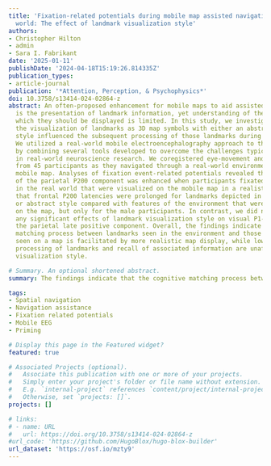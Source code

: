 ```yaml
---
title: 'Fixation-related potentials during mobile map assisted navigation in the real
  world: The effect of landmark visualization style'
authors:
- Christopher Hilton
- admin
- Sara I. Fabrikant
date: '2025-01-11'
publishDate: '2024-04-18T15:19:26.814335Z'
publication_types:
- article-journal
publication: '*Attention, Perception, & Psychophysics*'
doi: 10.3758/s13414-024-02864-z
abstract: An often-proposed enhancement for mobile maps to aid assisted navigation
  is the presentation of landmark information, yet understanding of the manner in
  which they should be displayed is limited. In this study, we investigated whether
  the visualization of landmarks as 3D map symbols with either an abstract or realistic
  style influenced the subsequent processing of those landmarks during route navigation.
  We utilized a real-world mobile electroencephalography approach to this question
  by combining several tools developed to overcome the challenges typically encountered
  in real-world neuroscience research. We coregistered eye-movement and EEG recordings
  from 45 participants as they navigated through a real-world environment using a
  mobile map. Analyses of fixation event-related potentials revealed that the amplitude
  of the parietal P200 component was enhanced when participants fixated landmarks
  in the real world that were visualized on the mobile map in a realistic style, and
  that frontal P200 latencies were prolonged for landmarks depicted in either a realistic
  or abstract style compared with features of the environment that were not presented
  on the map, but only for the male participants. In contrast, we did not observe
  any significant effects of landmark visualization style on visual P1-N1 peaks or
  the parietal late positive component. Overall, the findings indicate that the cognitive
  matching process between landmarks seen in the environment and those previously
  seen on a map is facilitated by more realistic map display, while low-level perceptual
  processing of landmarks and recall of associated information are unaffected by map
  visualization style.

# Summary. An optional shortened abstract.
summary: The findings indicate that the cognitive matching process between landmarks seen in the environment and those previously seen on a map is facilitated by more realistic map display, while low-level perceptual processing of landmarks and recall of associated information are unaffected by map visualization style.

tags:
- Spatial navigation
- Navigation assistance
- Fixation related potentials
- Mobile EEG
- Priming

# Display this page in the Featured widget?
featured: true

# Associated Projects (optional).
#   Associate this publication with one or more of your projects.
#   Simply enter your project's folder or file name without extension.
#   E.g. `internal-project` references `content/project/internal-project/index.md`.
#   Otherwise, set `projects: []`.
projects: []

# links:
# - name: URL
#   url: https://doi.org/10.3758/s13414-024-02864-z
#url_code: 'https://github.com/HugoBlox/hugo-blox-builder'
url_dataset: 'https://osf.io/mzty9'
---
```

